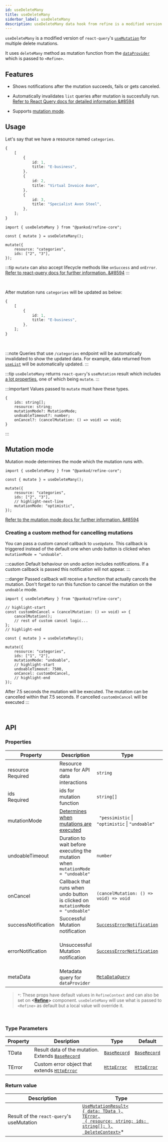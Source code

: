 ```yaml
---
id: useDeleteMany
title: useDeleteMany
siderbar_label: useDeleteMany
description: useDeleteMany data hook from refine is a modified version of react-query's useMutation for multiple delete mutations
---
```


`useDeleteMany` is a modified version of `react-query`'s [`useMutation`](https://react-query.tanstack.com/reference/useMutation#) for multiple delete mutations.

It uses `deleteMany` method as mutation function from the [`dataProvider`](api-references/providers/data-provider.md) which is passed to `<Refine>`.

## Features

-   Shows notifications after the mutation succeeds, fails or gets canceled.

-   Automatically invalidates `list` queries after mutation is succesfully run.
    [Refer to React Query docs for detailed information &#8594](https://react-query.tanstack.com/guides/invalidations-from-mutations)

-   Supports [mutation mode](#mutation-mode).

## Usage

Let's say that we have a resource named `categories`.

```ts title="https://api.fake-rest.refine.dev/categories"
{
    [
        {
            id: 1,
            title: "E-business",
        },
        {
            id: 2,
            title: "Virtual Invoice Avon",
        },
        {
            id: 3,
            title: "Specialist Avon Steel",
        },
    ];
}
```

```tsx 
import { useDeleteMany } from "@pankod/refine-core";

const { mutate } = useDeleteMany();

mutate({
    resource: "categories",
    ids: ["2", "3"],
});
```

:::tip
`mutate` can also accept lifecycle methods like `onSuccess` and `onError`.  
[Refer to react-query docs for further information. &#8594](https://react-query.tanstack.com/guides/mutations#mutation-side-effects)
:::

<br/>

After mutation runs `categories` will be updated as below:

```ts title="https://api.fake-rest.refine.dev/categories"
{
    [
        {
            id: 1,
            title: "E-business",
        },
    ];
}
```

<br/>

:::note
Queries that use `/categories` endpoint will be automatically invalidated to show the updated data. For example, data returned from [`useList`](useList.md) will be automatically updated.
:::

:::tip
`useDeleteMany` returns `react-query`'s `useMutation` result which includes [a lot properties](https://react-query.tanstack.com/reference/useMutation), one of which being `mutate`.
:::

:::important
Values passed to `mutate` must have these types.

```tsx
{
    ids: string[];
    resource: string;
    mutationMode?: MutationMode;
    undoableTimeout?: number;
    onCancel?: (cancelMutation: () => void) => void;
}
```

:::

## Mutation mode

Mutation mode determines the mode which the mutation runs with.

```tsx 
import { useDeleteMany } from "@pankod/refine-core";

const { mutate } = useDeleteMany();

mutate({
    resource: "categories",
    ids: ["2", "3"],
    // highlight-next-line
    mutationMode: "optimistic",
});
```

[Refer to the mutation mode docs for further information. &#8594](guides-and-concepts/mutation-mode.md)

### Creating a custom method for cancelling mutations

You can pass a custom cancel callback to `useUpdate`. This callback is triggered instead of the default one when undo button is clicked when `mutationMode = "undoable"`.

:::caution
Default behaviour on undo action includes notifications. If a custom callback is passed this notification will not appear.
:::

:::danger
Passed callback will receive a function that actually cancels the mutation. Don't forget to run this function to cancel the mutation on the `undoable` mode.

```tsx
import { useDeleteMany } from "@pankod/refine-core";

// highlight-start
const customOnCancel = (cancelMutation: () => void) => {
    cancelMutation();
    // rest of custom cancel logic...
};
// highlight-end

const { mutate } = useDeleteMany();

mutate({
    resource: "categories",
    ids: ["1", "2"],
    mutationMode: "undoable",
    // highlight-start
    undoableTimeout: 7500,
    onCancel: customOnCancel,
    // highlight-end
});
```

After 7.5 seconds the mutation will be executed. The mutation can be cancelled within that 7.5 seconds. If cancelled `customOnCancel` will be executed
:::

<br />

## API

### Properties

| Property                                                                                            | Description                                                                     | Type                                                                       | Default                                                      |
| --------------------------------------------------------------------------------------------------- | ------------------------------------------------------------------------------- | -------------------------------------------------------------------------- | ------------------------------------------------------------ |
| <div className="required-block"><div>resource</div> <div className=" required">Required</div></div> | Resource name for API data interactions                                         | `string`                                                                   |                                                              |
| ids <div className=" required">Required</div>                                                       | ids for mutation function                                                       | `string[]`                                                                 |                                                              |
| mutationMode                                                                                        | [Determines when mutations are executed](/guides-and-concepts/mutation-mode.md) | ` "pessimistic` \| `"optimistic` \| `"undoable"`                           | `"pessimistic"`\*                                            |
| undoableTimeout                                                                                     | Duration to wait before executing the mutation when `mutationMode = "undoable"` | `number`                                                                   | `5000ms`\*                                                   |
| onCancel                                                                                            | Callback that runs when undo button is clicked on `mutationMode = "undoable"`   | `(cancelMutation: () => void) => void`                                     |                                                              |
| successNotification                                                                                 | Successful Mutation notification                                                | [`SuccessErrorNotification`](../../interfaces.md#successerrornotification) | "Successfully deleted `resource`"                            |
| errorNotification                                                                                   | Unsuccessful Mutation notification                                              | [`SuccessErrorNotification`](../../interfaces.md#successerrornotification) | "Error when updating `resource` (status code: `statusCode`)" |
| metaData                                                                                            | Metadata query for `dataProvider`                                               | [`MetaDataQuery`](/api-references/interfaces.md#metadataquery)             | {}                                                           |

> `*`: These props have default values in `RefineContext` and can also be set on **<[Refine](/api-references/components/refine-config.md)>** component. `useDeleteMany` will use what is passed to `<Refine>` as default but a local value will override it.

<br/>

### Type Parameters

| Property | Desription                                                                          | Type                                           | Default                                        |
| -------- | ----------------------------------------------------------------------------------- | ---------------------------------------------- | ---------------------------------------------- |
| TData    | Result data of the mutation. Extends [`BaseRecord`](../../interfaces.md#baserecord) | [`BaseRecord`](../../interfaces.md#baserecord) | [`BaseRecord`](../../interfaces.md#baserecord) |
| TError   | Custom error object that extends [`HttpError`](../../interfaces.md#httperror)       | [`HttpError`](../../interfaces.md#httperror)   | [`HttpError`](../../interfaces.md#httperror)   |

### Return value

| Description                               | Type                                                                                                                                                                                     |
| ----------------------------------------- | ---------------------------------------------------------------------------------------------------------------------------------------------------------------------------------------- |
| Result of the `react-query`'s useMutation | [`UseMutationResult<`<br/>`{ data: TData },`<br/>`TError,`<br/>` { resource: string; ids: string[]; },`<br/>` DeleteContext>`](https://react-query.tanstack.com/reference/useMutation)\* |
